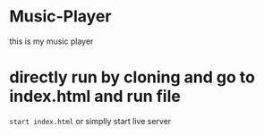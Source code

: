# Music-Player
this is my music player 

# directly run by cloning and go to index.html and run file 
``
 start index.html
 ``
 or simplly start live server 
